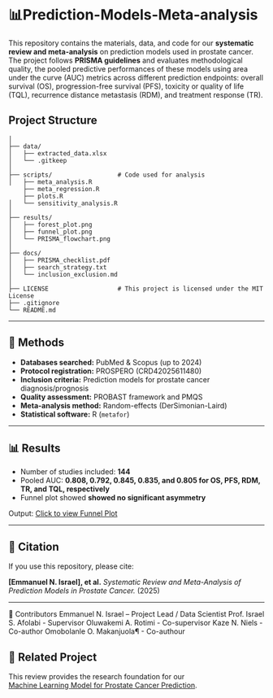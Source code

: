 # 📊Prediction-Models-Meta-analysis

This repository contains the materials, data, and code for our **systematic review and meta-analysis** on prediction models used in prostate cancer.  
The project follows **PRISMA guidelines** and evaluates methodological quality, the pooled predictive performances of these models using area under the curve (AUC) metrics across different prediction endpoints: overall survival (OS), progression-free survival (PFS), toxicity or quality of life (TQL), recurrence distance metastasis (RDM), and treatment response (TR).  


## Project Structure
```
│
├── data/                     
│   ├── extracted_data.xlsx     
│   └── .gitkeep
│
├── scripts/                  # Code used for analysis
│   ├── meta_analysis.R
    ├── meta_regression.R
    ├── plots.R
│   └── sensitivity_analysis.R          
│
├── results/                  
│   ├── forest_plot.png
│   ├── funnel_plot.png
│   └── PRISMA_flowchart.png
│
├── docs/                     
│   ├── PRISMA_checklist.pdf
│   ├── search_strategy.txt
│   └── inclusion_exclusion.md
│
├── LICENSE                   # This project is licensed under the MIT License
├── .gitignore                
└── README.md                 
```
---

## 📑 Methods

- **Databases searched:** PubMed & Scopus (up to 2024)
- **Protocol registration:** PROSPERO (CRD42025611480)
- **Inclusion criteria:** Prediction models for prostate cancer diagnosis/prognosis  
- **Quality assessment:** PROBAST framework and PMQS   
- **Meta-analysis method:** Random-effects (DerSimonian-Laird)  
- **Statistical software:** R (`metafor`)

---

## 📊 Results

- Number of studies included: **144**  
- Pooled AUC: **0.808, 0.792, 0.845, 0.835, and 0.805 for OS, PFS, RDM, TR, and TQL, respectively**  
- Funnel plot showed **showed no significant asymmetry**  

Output: 
[Click to view Funnel Plot](results/Funnel_plots.png)

---

## 📜 Citation

If you use this repository, please cite:  

**[Emmanuel N. Israel], et al.** *Systematic Review and Meta-Analysis of Prediction Models in Prostate Cancer.* (2025)  

---

👥 Contributors
Emmanuel N. Israel – Project Lead / Data Scientist
Prof. Israel S. Afolabi - Supervisor
Oluwakemi A. Rotimi - Co-supervisor
Kaze N. Niels - Co-author 
Omobolanle O. Makanjuola¶ - Co-authour


## 🔗 Related Project

This review provides the research foundation for our  
[Machine Learning Model for Prostate Cancer Prediction](https://github.com/Emif8t/Prostate-Cancer-ML-Model).
